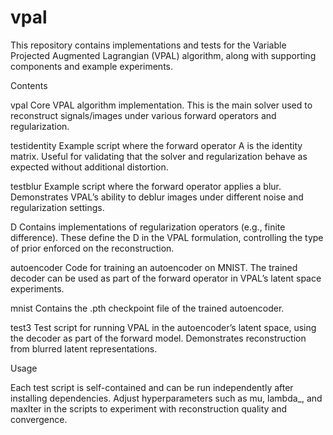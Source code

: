 # vpal
This repository contains implementations and tests for the Variable Projected Augmented Lagrangian (VPAL) algorithm, along with supporting components and example experiments.

Contents

vpal
Core VPAL algorithm implementation. This is the main solver used to reconstruct signals/images under various forward operators and regularization.

testidentity
Example script where the forward operator A is the identity matrix. Useful for validating that the solver and regularization behave as expected without additional distortion.

testblur
Example script where the forward operator applies a blur. Demonstrates VPAL’s ability to deblur images under different noise and regularization settings.

D
Contains implementations of regularization operators (e.g., finite difference). These define the D in the VPAL formulation, controlling the type of prior enforced on the reconstruction.

autoencoder
Code for training an autoencoder on MNIST. The trained decoder can be used as part of the forward operator in VPAL’s latent space experiments.

mnist
Contains the .pth checkpoint file of the trained autoencoder.

test3
Test script for running VPAL in the autoencoder’s latent space, using the decoder as part of the forward model. Demonstrates reconstruction from blurred latent representations.

Usage

Each test script is self-contained and can be run independently after installing dependencies. Adjust hyperparameters such as mu, lambda_, and maxIter in the scripts to experiment with reconstruction quality and convergence.
